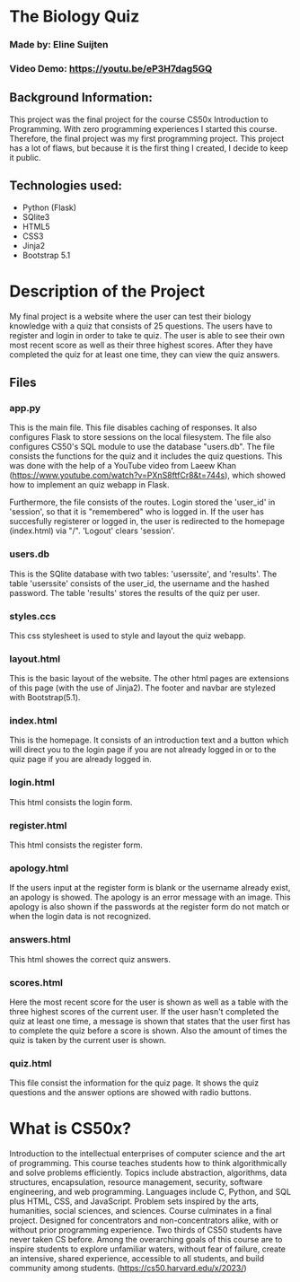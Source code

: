 # The Biology Quiz
### Made by: Eline Suijten
### Video Demo: https://youtu.be/eP3H7dag5GQ
## Background Information:
This project was the final project for the course CS50x Introduction to Programming. With zero programming experiences I started this course. Therefore, the final project was my first programming project. This project has a lot of flaws, but because it is the first thing I created, I decide to keep it public.

## Technologies used:
* Python (Flask)
* SQlite3
* HTML5
* CSS3
* Jinja2
* Bootstrap 5.1

# Description of the Project
My final project is a website where the user can test their biology knowledge with a quiz that consists of 25 questions. The users have to register and login in order to take te quiz. The user is able to see their own most recent score as well as their three highest scores. After they have completed the quiz for at least one time, they can view the quiz answers.

## Files
### app.py
This is the main file. This file disables caching of responses. It also configures Flask to store sessions on the local filesystem. The file also configures CS50's SQL module to use the database "users.db". The file consists the functions for the quiz and it includes the quiz questions. This was done with the help of a YouTube video from Laeew Khan (https://www.youtube.com/watch?v=PXnS8ftfCr8&t=744s), which showed how to implement an quiz webapp in Flask.

Furthermore, the file consists of the routes. Login stored the 'user_id' in 'session', so that it is "remembered" who is logged in. If the user has succesfully registerer or logged in, the user is redirected to the homepage (index.html) via "/". 'Logout' clears 'session'.

### users.db
This is the SQlite database with two tables: 'userssite', and 'results'. The table 'userssite' consists of the user_id, the username and the hashed password. The table 'results' stores the results of the quiz per user.

### styles.ccs
This css stylesheet is used to style and layout the quiz webapp.

### layout.html
This is the basic layout of the website. The other html pages are extensions of this page (with the use of Jinja2). The footer and navbar are stylezed with Bootstrap(5.1).

### index.html
This is the homepage. It consists of an introduction text and a button which will direct you to the login page if you are not already logged in or to the quiz page if you are already logged in.

### login.html
This html consists the login form.

### register.html
This html consists the register form.

### apology.html
If the users input at the register form is blank or the username already exist, an apology is showed. The apology is an error message with an image. This apology is also shown if the passwords at the register form do not match or when the login data is not recognized.

### answers.html
This html showes the correct quiz answers.

### scores.html
Here the most recent score for the user is shown as well as a table with the three highest scores of the current user. If the user hasn't completed the quiz at least one time, a message is shown that states that the user first has to complete the quiz before a score is shown. Also the amount of times the quiz is taken by the current user is shown.

### quiz.html
This file consist the information for the quiz page. It shows the quiz questions and the answer options are showed with radio buttons.

# What is CS50x?
Introduction to the intellectual enterprises of computer science and the art of programming. This course teaches students how to think algorithmically and solve problems efficiently. Topics include abstraction, algorithms, data structures, encapsulation, resource management, security, software engineering, and web programming. Languages include C, Python, and SQL plus HTML, CSS, and JavaScript. Problem sets inspired by the arts, humanities, social sciences, and sciences. Course culminates in a final project. Designed for concentrators and non-concentrators alike, with or without prior programming experience. Two thirds of CS50 students have never taken CS before. Among the overarching goals of this course are to inspire students to explore unfamiliar waters, without fear of failure, create an intensive, shared experience, accessible to all students, and build community among students.
(https://cs50.harvard.edu/x/2023/)






